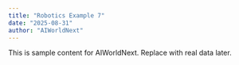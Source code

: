 ```yaml
---
title: "Robotics Example 7"
date: "2025-08-31"
author: "AIWorldNext"
---
```

This is sample content for AIWorldNext. Replace with real data later.
